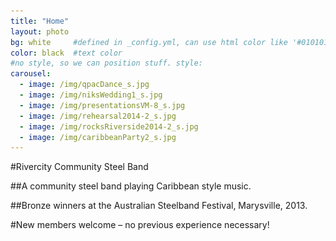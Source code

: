 ```yaml
---
title: "Home"
layout: photo
bg: white     #defined in _config.yml, can use html color like '#010101'
color: black  #text color
#no style, so we can position stuff. style: 
carousel:
  - image: /img/qpacDance_s.jpg
  - image: /img/niksWedding1_s.jpg
  - image: /img/presentationsVM-8_s.jpg
  - image: /img/rehearsal2014-2_s.jpg
  - image: /img/rocksRiverside2014-2_s.jpg
  - image: /img/caribbeanParty2_s.jpg
---
```


#Rivercity Community Steel Band

<div class="container carousel center">
  <div class="flexslider">
    <ul class="slides">
        <li style="display:none">
            <img src="/img/qpacDance_s.jpg">
        </li>
        <li style="display:none">
          <img src="/img/niksWedding1_s.jpg">
        </li>
    </ul>
  </div>
</div>

##A community steel band playing Caribbean style music. 

##Bronze winners at the Australian Steelband Festival, Marysville, 2013.

#New members welcome – no previous experience necessary!

